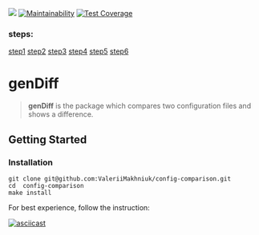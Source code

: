 ![](https://github.com/ValeriiMakhniuk/frontend-project-lvl2/workflows/CI/badge.svg)
[![Maintainability](https://api.codeclimate.com/v1/badges/88b8ca68111efca84328/maintainability)](https://codeclimate.com/github/ValeriiMakhniuk/frontend-project-lvl2/maintainability)
[![Test Coverage](https://api.codeclimate.com/v1/badges/88b8ca68111efca84328/test_coverage)](https://codeclimate.com/github/ValeriiMakhniuk/frontend-project-lvl2/test_coverage)

### steps:
[step1](https://asciinema.org/a/1BGNSUCenJNRkOcqpDXeStw9m)
[step2](https://asciinema.org/a/YZf8S4xuCINCNVh8652EsAx6s)
[step3](https://asciinema.org/a/5ghnDqH6AYXnYHiRGStEoAaV0)
[step4](https://asciinema.org/a/YBmfywru6TTWhJZy0SIxK68wn)
[step5](https://asciinema.org/a/uuGj2y3PvsxPZQiz8nrDIVWYS)
[step6](https://asciinema.org/a/sGnkk9hTEXjM3Q0V9l3eUspx0)

# genDiff

> **genDiff** is the package which compares two configuration files and shows a difference.

## Getting Started

### Installation
```
git clone git@github.com:ValeriiMakhniuk/config-comparison.git
cd  config-comparison
make install
```
For best experience, follow the instruction:

[![asciicast](https://asciinema.org/a/1BGNSUCenJNRkOcqpDXeStw9m.svg)](https://asciinema.org/a/1BGNSUCenJNRkOcqpDXeStw9m)

